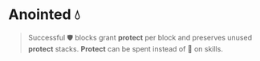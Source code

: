 # __Anointed__ 💧 
> Successful 🛡️ blocks grant __protect__ per block and preserves unused __protect__ stacks. __Protect__ can be spent instead of 🔷 on skills.
